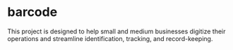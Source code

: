 # barcode
This project is designed to help small and medium businesses digitize their operations and streamline identification, tracking, and record-keeping.
